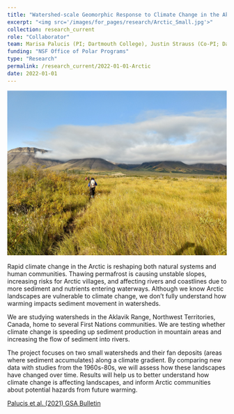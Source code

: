 ```yaml
---
title: "Watershed-scale Geomorphic Response to Climate Change in the Aklavik Range, NWT (Canada)"
excerpt: "<img src='/images/for_pages/research/Arctic_Small.jpg'>"
collection: research_current
role: "Collaborator"
team: Marisa Palucis (PI; Dartmouth College), Justin Strauss (Co-PI; Dartmouth College), Jill Marshall (Portland State), Nathan Peters (Portland State), Bailey Nordin (Dartmouth College), Alec Getraer (Dartmouth College)
funding: "NSF Office of Polar Programs"
type: "Research"
permalink: /research_current/2022-01-01-Arctic
date: 2022-01-01
---
```


<img src='/images/for_pages/research/Arctic.jpg'>

Rapid climate change in the Arctic is reshaping both natural systems and human communities. Thawing permafrost is causing unstable slopes, increasing risks for Arctic villages, and affecting rivers and coastlines due to more sediment and nutrients entering waterways. Although we know Arctic landscapes are vulnerable to climate change, we don’t fully understand how warming impacts sediment movement in watersheds. 

We are studying watersheds in the Aklavik Range, Northwest Territories, Canada, home to several First Nations communities. We are testing whether climate change is speeding up sediment production in mountain areas and increasing the flow of sediment into rivers.

The project focuses on two small watersheds and their fan deposits (areas where sediment accumulates) along a climate gradient. By comparing new data with studies from the 1960s-80s, we will assess how these landscapes have changed over time. Results will help us to better understand how climate change is affecting landscapes, and inform Arctic communities about potential hazards from future warming.

[Palucis et al. (2021) GSA Bulletin](https://doi.org/10.1130/B36459.1)